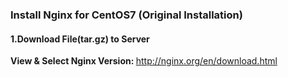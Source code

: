 ### Install Nginx for CentOS7 (Original Installation)
#### 1.Download File(tar.gz) to Server
<b>View & Select Nginx Version: </b>http://nginx.org/en/download.html
